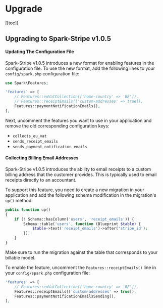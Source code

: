 # Upgrade

[[toc]]

## Upgrading to Spark-Stripe v1.0.5

#### Updating The Configuration File

Spark-Stripe v1.0.5 introduces a new format for enabling features in the configuration file. To use the new format, add the following lines to your `config/spark.php` configuration file:

```php
use Spark\Features;

'features' => [
    // Features::euVatCollection(['home-country' => 'BE']),
    // Features::receiptEmails(['custom-addresses' => true]),
    Features::paymentNotificationEmails(),
],
```

Next, uncomment the features you want to use in your application and remove the old corresponding configuration keys:

- `collects_eu_vat`
- `sends_receipt_emails`
- `sends_payment_notification_emails`

#### Collecting Billing Email Addresses

Spark-Stripe v1.0.5 introduces the ability to email receipts to a custom billing address that the customer provides. This is typically used to email receipts directly to an accountant.

To support this feature, you need to create a new migration in your application and add the following schema modification in the migration's `up()` method:

```php
public function up()
{
    if (! Schema::hasColumn('users', 'receipt_emails')) {
        Schema::table('users', function (Blueprint $table) {
            $table->text('receipt_emails')->after('stripe_id');
        });
    }
}
```

Make sure to run the migration against the table that corresponds to your billable model.

To enable the feature, uncomment the `Features::receiptEmails()` line in your `config/spark.php` configuration file:

```php
'features' => [
    // Features::euVatCollection(['home-country' => 'BE']),
    Features::receiptEmails(['custom-addresses' => true]),
    Features::paymentNotificationEmailsSending(),
],
```
